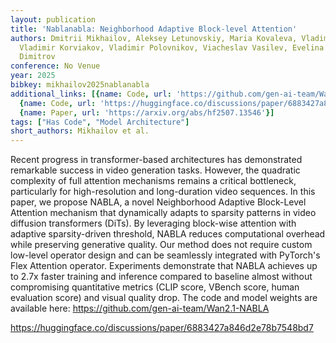 ```yaml
---
layout: publication
title: 'Nablanabla: Neighborhood Adaptive Block-level Attention'
authors: Dmitrii Mikhailov, Aleksey Letunovskiy, Maria Kovaleva, Vladimir Arkhipkin,
  Vladimir Korviakov, Vladimir Polovnikov, Viacheslav Vasilev, Evelina Sidorova, Denis
  Dimitrov
conference: No Venue
year: 2025
bibkey: mikhailov2025nablanabla
additional_links: [{name: Code, url: 'https://github.com/gen-ai-team/Wan2.1-NABLA'},
  {name: Code, url: 'https://huggingface.co/discussions/paper/6883427a846d2e78b7548bd7'},
  {name: Paper, url: 'https://arxiv.org/abs/hf2507.13546'}]
tags: ["Has Code", "Model Architecture"]
short_authors: Mikhailov et al.
---
```

Recent progress in transformer-based architectures has demonstrated remarkable success in video generation tasks. However, the quadratic complexity of full attention mechanisms remains a critical bottleneck, particularly for high-resolution and long-duration video sequences. In this paper, we propose NABLA, a novel Neighborhood Adaptive Block-Level Attention mechanism that dynamically adapts to sparsity patterns in video diffusion transformers (DiTs). By leveraging block-wise attention with adaptive sparsity-driven threshold, NABLA reduces computational overhead while preserving generative quality. Our method does not require custom low-level operator design and can be seamlessly integrated with PyTorch's Flex Attention operator. Experiments demonstrate that NABLA achieves up to 2.7x faster training and inference compared to baseline almost without compromising quantitative metrics (CLIP score, VBench score, human evaluation score) and visual quality drop. The code and model weights are available here: https://github.com/gen-ai-team/Wan2.1-NABLA

https://huggingface.co/discussions/paper/6883427a846d2e78b7548bd7